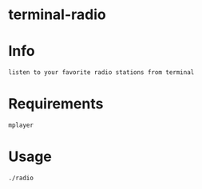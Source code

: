 # terminal-radio

Info
====================
	listen to your favorite radio stations from terminal
	
Requirements
====================
	mplayer

Usage
====================
	./radio
